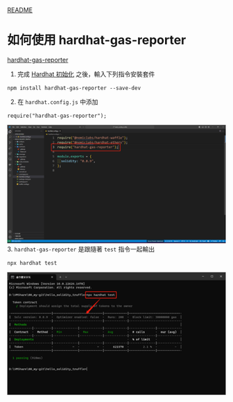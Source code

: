 [README](..\README.md)

# 如何使用 hardhat-gas-reporter

[hardhat-gas-reporter](https://www.npmjs.com/package/hardhat-gas-reporter)

1. 完成 [Hardhat 初始化](Hardhat.md) 之後，輸入下列指令安裝套件
```
npm install hardhat-gas-reporter --save-dev
```
2. 在 `hardhat.config.js` 中添加
```
require("hardhat-gas-reporter");
```
![](2023-03-30-00-37-44.png)
3. `hardhat-gas-reporter` 是跟隨著 `test` 指令一起輸出
```
npx hardhat test
```
![](2023-03-30-00-40-04.png)